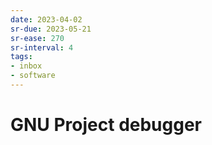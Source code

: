 ```yaml
---
date: 2023-04-02
sr-due: 2023-05-21
sr-ease: 270
sr-interval: 4
tags:
- inbox
- software
---
```


# GNU Project debugger
